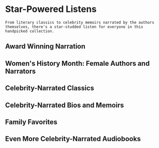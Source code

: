 # Star-Powered Listens

`From literary classics to celebrity memoirs narrated by the authors themselves, there's a star-studded listen for everyone in this handpicked collection.`

## Award Winning Narration

## Women's History Month: Female Authors and Narrators

## Celebrity-Narrated Classics

## Celebrity-Narrated Bios and Memoirs

## Family Favorites

## Even More Celebrity-Narrated Audiobooks

